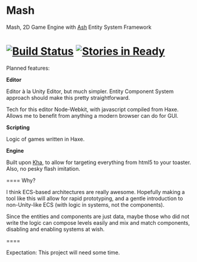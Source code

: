 Mash
====

Mash, 2D Game Engine with [Ash](http://www.ashframework.org/) Entity System Framework

[![Build Status](https://travis-ci.org/Rahazan/Mash.svg?branch=master)](https://travis-ci.org/Rahazan/Mash) [![Stories in Ready](https://badge.waffle.io/Rahazan/Mash.png?label=ready&title=Ready)](https://waffle.io/Rahazan/Mash)
====
Planned features:

**Editor**

Editor à la Unity Editor, but much simpler. Entity Component System approach should make this pretty straightforward.

Tech for this editor
Node-Webkit, with javascript compiled from Haxe. Allows me to benefit from anything a modern browser can do for GUI.

**Scripting**

Logic of games written in Haxe.

**Engine**

Built upon [Kha](https://github.com/KTXSoftware/Kha), to allow for targeting everything from html5 to your toaster. Also, no pesky flash imitation.

====
Why?

I think ECS-based architectures are really awesome. Hopefully making a tool like this will allow for rapid prototyping, and a gentle introduction to non-Unity-like ECS (with logic in systems, not the components). 

Since the entities and components are just data, maybe those who did not write the logic can compose levels easily and mix and match components, disabling and enabling systems at wish.

====

Expectation: This project will need some time.

